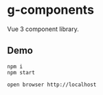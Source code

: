 # g-components

Vue 3 component library.

## Demo

```
npm i
npm start

open browser http://localhost
```
